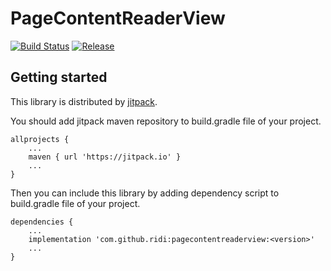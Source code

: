 # PageContentReaderView

[![Build Status](https://travis-ci.com/ridi/pagecontentreaderview.svg?branch=master)](https://travis-ci.org/ridi/pagecontentreaderview)
[![Release](https://jitpack.io/v/ridi/pagecontentreaderview.svg)](https://jitpack.io/#ridi/pagecontentreaderview)

## Getting started

This library is distributed by [jitpack](https://jitpack.io).

You should add jitpack maven repository to build.gradle file of your project.

```
allprojects {
    ...
    maven { url 'https://jitpack.io' }
    ...
}
```

Then you can include this library by adding dependency script to build.gradle file of your project.

```
dependencies {
    ...
    implementation 'com.github.ridi:pagecontentreaderview:<version>'
    ...
}
```
